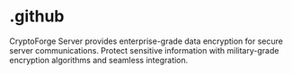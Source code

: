 # .github
CryptoForge Server provides enterprise-grade data encryption for secure server communications. Protect sensitive information with military-grade encryption algorithms and seamless integration.
